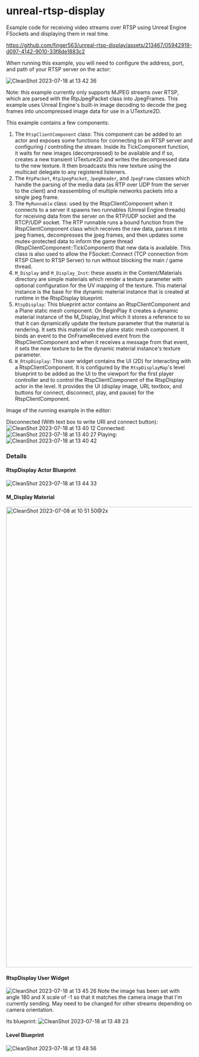 # unreal-rtsp-display
Example code for receiving video streams over RTSP using Unreal Engine FSockets
and displaying them in real time.

https://github.com/finger563/unreal-rtsp-display/assets/213467/05942919-d097-4142-9010-33f8de1883c2

When running this example, you will need to configure the address, port, and
path of your RTSP server on the actor:

![CleanShot 2023-07-18 at 13 42 36](https://github.com/finger563/unreal-rtsp-display/assets/213467/8884b601-5fa0-4b29-89db-1c271c8055cc)

Note: this example currently only supports MJPEG streams over RTSP, which are
parsed with the RtpJpegPacket class into JpegFrames. This example uses Unreal
Engine's built-in image decoding to decode the jpeg frames into uncompressed
image data for use in a UTexture2D.

This example contains a few components:

1. The `RtspClientComponent` class: This component can be added to an actor and
   exposes some functions for connecting to an RTSP server and configuring /
   controlling the stream. Inside its TickComponent function, it waits for new
   images (decompressed) to be available and if so, creates a new transient
   UTexture2D and writes the decompressed data to the new texture. It then
   broadcasts this new texture using the multicast delegate to any registered
   listeners.
2. The `RtpPacket`, `RtpJpegPacket`, `JpegHeader`, and `JpegFrame` classes which
   handle the parsing of the media data (as RTP over UDP from the server to the
   client) and reassembling of multiple networks packets into a single jpeg
   frame.
3. The `MyRunnable` class: used by the RtspClientComponent when it connects to a
   server it spawns two runnables (Unreal Engine threads) for receiving data
   from the server on the RTP/UDP socket and the RTCP/UDP socket. The RTP
   runnable runs a bound function from the RtspClientComponent class which
   receives the raw data, parses it into jpeg frames, decompresses the jpeg
   frames, and then updates some mutex-protected data to inform the game thread
   (RtspClientComponent::TickComponent) that new data is available. This class
   is also used to allow the FSocket::Connect (TCP connection from RTSP Client
   to RTSP Server) to run without blocking the main / game thread.
4. `M_Display` and `M_Display_Inst`: these assets in the Content/Materials
   directory are simple materials which render a texture parameter with optional
   configuration for the UV mapping of the texture. This material instance is
   the base for the dynamic material instance that is created at runtime in the
   RtspDisplay blueprint.
5. `RtspDisplay`: This blueprint actor contains an RtspClientComponent and a
   Plane static mesh component. On BeginPlay it creates a dynamic material
   instance of the M_Display_Inst which it stores a reference to so that it can
   dynamically update the texture parameter that the material is rendering. It
   sets this material on the plane static mesh component. It binds an event to
   the OnFrameReceived event from the RtspClientComponent and when it receives a
   message from that event, it sets the new texture to be the dynamic material
   instance's texture parameter.
6. `W_RtspDisplay`: This user widget contains the UI (2D) for interacting with a
   RtspClientComponent. It is configured by the `RtspDisplayMap`'s level
   blueprint to be added as the UI to the viewport for the first player
   controller and to control the RtspClientComponent of the RtspDisplay actor in
   the level. It provides the UI (display image, URL textbox, and buttons for
   connect, disconnect, play, and pause) for the RtspClientComponent.

Image of the running example in the editor:

Disconnected (With text box to write URI and connect button):
![CleanShot 2023-07-18 at 13 40 12](https://github.com/finger563/unreal-rtsp-display/assets/213467/88722e5d-f8fa-4852-b55b-3ba9be8da057)
Connected:
![CleanShot 2023-07-18 at 13 40 27](https://github.com/finger563/unreal-rtsp-display/assets/213467/9271463d-55eb-47bc-aedc-0aea512df317)
Playing:
![CleanShot 2023-07-18 at 13 40 42](https://github.com/finger563/unreal-rtsp-display/assets/213467/885ee177-535e-4da9-a843-aa2342e79ee0)

### Details

#### RtspDisplay Actor Blueprint

![CleanShot 2023-07-18 at 13 44 33](https://github.com/finger563/unreal-rtsp-display/assets/213467/6d7109b6-fd43-46af-b526-889ab9237294)

#### M_Display Material

<img width="1242" alt="CleanShot 2023-07-08 at 10 51 50@2x" src="https://github.com/finger563/unreal-rtsp-display/assets/213467/656a5447-39db-4fcc-bb16-92a839dc4e41">

#### RtspDisplay User Widget

![CleanShot 2023-07-18 at 13 45 26](https://github.com/finger563/unreal-rtsp-display/assets/213467/ecab159c-0201-4ee0-8fdd-90ee3e997023)
Note the image has been set with angle 180 and X scale of -1 so that it matches the camera image that I'm currently sending. May need to be changed for other streams depending on camera orientation.

Its blueprint:
![CleanShot 2023-07-18 at 13 48 23](https://github.com/finger563/unreal-rtsp-display/assets/213467/bbea4667-841b-4004-8afa-b12e4b667da2)

#### Level Blueprint

![CleanShot 2023-07-18 at 13 48 56](https://github.com/finger563/unreal-rtsp-display/assets/213467/c97d9954-a887-4773-8a3b-54104b102e31)
